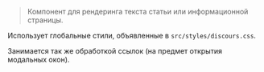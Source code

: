 > Компонент для рендеринга текста статьи или информационной страницы.

Использует глобальные стили, объявленные в `src/styles/discours.css`.

Занимается так же обработкой ссылок (на предмет открытия модальных окон).
